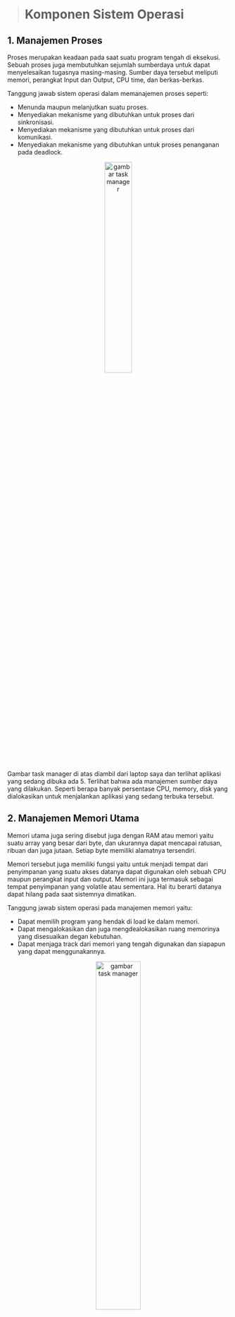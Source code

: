  
 ><h1> Komponen Sistem Operasi</h1>

 <h2>1. Manajemen Proses</h2>

 Proses merupakan keadaan pada saat suatu program tengah di eksekusi. Sebuah proses juga membutuhkan sejumlah sumberdaya untuk dapat menyelesaikan tugasnya masing-masing. Sumber daya tersebut meliputi memori, perangkat Input dan Output, CPU time, dan berkas-berkas.

 Tanggung jawab sistem operasi dalam memanajemen proses seperti:
- Menunda maupun melanjutkan suatu proses.
- Menyediakan mekanisme yang dibutuhkan untuk proses dari sinkronisasi.
- Menyediakan mekanisme yang dibutuhkan untuk proses dari komunikasi.
- Menyediakan mekanisme yang dibutuhkan untuk proses penanganan pada deadlock.

<p align="center"><img src="img/task_manager.png" width="35%" alt="gambar task manager"></p>

Gambar task manager di atas diambil dari laptop saya dan terlihat aplikasi yang sedang dibuka ada 5. Terlihat bahwa ada manajemen sumber daya yang dilakukan. Seperti berapa banyak persentase CPU, memory, disk yang dialokasikan untuk menjalankan aplikasi yang sedang terbuka tersebut. 
 

<h2>2. Manajemen Memori Utama</h2>

Memori utama juga sering disebut juga dengan RAM atau memori yaitu suatu array yang besar dari byte, dan ukurannya dapat mencapai ratusan, ribuan dan juga jutaan. Setiap byte memiliki alamatnya tersendiri.

Memori tersebut juga memiliki fungsi yaitu untuk menjadi tempat dari penyimpanan yang suatu akses datanya dapat digunakan oleh sebuah CPU maupun perangkat input dan output. Memori ini juga termasuk sebagai tempat penyimpanan yang volatile atau sementara. Hal itu berarti datanya dapat hilang pada saat sistemnya dimatikan.

Tanggung jawab sistem operasi pada manajemen memori yaitu:
- Dapat memilih program yang hendak di load ke dalam memori.
- Dapat mengalokasikan dan juga mengdealokasikan ruang memorinya yang disesuaikan degan kebutuhan.
- Dapat menjaga track dari memori yang tengah digunakan dan siapapun yang dapat menggunakannya.

<p align="center"><img src="img/task_manager_RAM.png" width="45%" alt="gambar task manager"></p>

Gambar di atas diambil dari tab performance di task manager. Terdapat informasi secara grafik maupun tertulis penggunaannya di situ.

Terlihat bahwa RAM digunakan sebesar 8,4gb, tersedia 6,8gb, slot ram digunakan 2 dari 2, kecepatan RAM 3200mhz dan masih banyak lagi yang lainnya.

<h2>3. Manajemen Sistem I/O</h2>

Managemen sistem Input dan output juga sering disebut dengan device manager. Hal ini juga akan menyediakan device driver yang biasa, yang mana nantinya operasi input dan output bisa seragam (membaca, membuka, menulis maupun menutup).

Contohnya yaitu pengguna dapat menggunakan operasi yang sama tersebut  untuk membaca suatu berkas yang ada pada hard disk, floppy disk, dan juga CD-ROM. Komponen pada manajemen sistem I/O ini yaitu :

- Spooling, hal ini dapat melakukan penjadwalan dari pemakaian sistem input maupun output agar dapat lebih efisien dan juga efektif.
- Buffer, hal ini dapat menampung sementara sejumlah data dari dan juga ke dalam perangkat input maupun output.
- Menyediakan suatu driver yang bisa melakukan operasi yang rinci untuk suatu hardware I/O tertentu.


<p align="center"><img src="img/device_manager.png" height=400px alt="gambar device manager"></p>

Terlihat pada screenshot device manager dari laptop saya di atas terdapat beberapa perangkat Input Output yang terhubung dengan 

><h1>Layanan Sistem Operasi</h1>

<h2>1. Manipulasi Sistem Berkas</h2>

Salah satu layanan yang diberikan oleh sistem operasi adalah memanipulasi sistem berkas. Hal ini dapat dilakukan dengan File Explorer.

Dari File Explorer kita dapat memilih bagaimana ingin menggunakan berkas-berkas yang ada pada komputer. Sebagai contoh adalah dengan membuat sebuah folder. 

Berikut adalah contoh memanipulasi berkas dengan menggunakan File Explorer untuk membuat sebuah folder baru:

<p align="center"><img src="img/new_folder1.png" alt="gambar membuat folder baru" width=65%></p>


1. Klik kanan pada area kosong.
<p align="center"><img src="img/new_folder2.png" alt="gambar membuat folder baru" width=65%></p>


2. Arahkan cursor mouse ke tulisan New.
<p align="center"><img src="img/new_folder3.png" alt="gambar membuat folder baru" width=65%></p>


3. Pilih folder.
<p align="center"><img src="img/new_folder4.png" alt="gambar membuat folder baru" width=65%></p>


4. Beri nama folder. Folder pun berhasil dibuat.

<h2>2. Deteksi dan Pemberian Tanggapan Pada Kesalahan</h2>

Kegunaannya adalah untuk menjaga kestabilan sistem dengan mendeteksi "error", perangkat keras maupun operasi yang dilakukan.

Jika muncul permasalahan pada sistem komputer maka sistem operasi harus memberikan tanggapan yang menjelaskan kesalahan yang terjadi serta dampaknya terhadap aplikasi yang sedang berjalan.

<p align="center"><img src="img/troubleshoot.png" alt="gambar membuat folder baru" width=65%></p>

Screenshot di atas diambil dari setting bagian troubleshoot. Apabila kita mendapat ada masalah pada perangkat maupun sistem, kita dapat melakukan troubleshoot. Troubleshooter akan mendeteksi masalah dan akan memberi opsi untuk memperbaikinya atau bahkan saran yang dapat kita lakukan untuk membantu ktia dalam mengatasi masalah.

Apabila masalah tidak dapat diselesaikan, troubleshooter biasanya akan mengarahkan untuk mencari solusi online.

<h2>3. Operasi Masukan/Keluaran</h2>

Operasi perangkat masukan/keluaran merupakan aspek perancangan sistem operasi terluas dan kompleks karena sangat beragamnya perangkat dan aplikasinya.

Salah satu kelompok perangkat I/O adalah yang beraliran data yang berorientasi aliran karakter. Yaitu perangkat yang menerima, dan mengirimkan aliran karakter tanpa
membentuk suatu struktur blok. Contohnya adalah **printer**.

<p align="center"><img src="img/print.png" alt="gambar print  di ms word" width=65%></p>

><h1>System Call</h1>

Secara singkat system call atau syscall adalah sebuah instruksi, mirip dengan instruksi "add" atau "jump". Pada tingkat tinggi, sebuah system call adalah cara sebuah program pada level user untuk meminta pada sistem operasi untuk menjalankan sesuatu untuknya. Jika kita seorang programmer, dan kita membutuhkkan untuk membaca dari sebuah file, kita akan menggunakan system call untuk meminta sistem operasi untuk membaca file tersebut untuk kita.

Cara system call bekerja adalah sebagai berikut. Pertama-tama, user program akan mensetup argument untuk system call. Salah satu argumen adalah nomor system call. Perlu di catat bahwa semua ini dilakukan secara automatis oleh fungsi library kecuali jika kita menulis menggunakan bahasa assembler. Sesudah semua argumen di setup, program akan menjalankan instruksi "system call". Instruksi ini akan menyebabkan exception: event yang akan menyebabkan processor untuk jump ke satu address dan mulai menjalankan program / code di address tersebut.

Instruksi di alamat yang baru akan menyimpan state user program, menentukan sistem call apa yang kita inginkan, kemudian call fuction tersebut di kernel yang mengimplementasikan system call, setelah selesai maka mengembalikan program state, dan kembali ke user program. Sebuah system call adalah salah satu cara agar function yang di definisikan dalam device driver untuk bisa di panggil.

MS-DOS adalah contoh dari sistem single-tasking. MS-DOS menggunakan metoda yang sederhana dalam menjalankan program aan tidak menciptakan proses baru. Program di-load ke dalam memori, kemudian program dijalankan. 

Contoh sederhana penggunaan command line dengan sebuah command:

<p align="center"><img src="img/cmd.png" alt="gambar print  di ms word" width=65%></p>

Dengan command 
```
chkdsk
```
, maka akan dilakukan pengecekan terhadap penyimpanan oleh sistem operasi untuk mendeteksi error/masalah pada file sistem. Pada screenshot di atas tertulis bahwa tidak ditemukan adanya masalah.